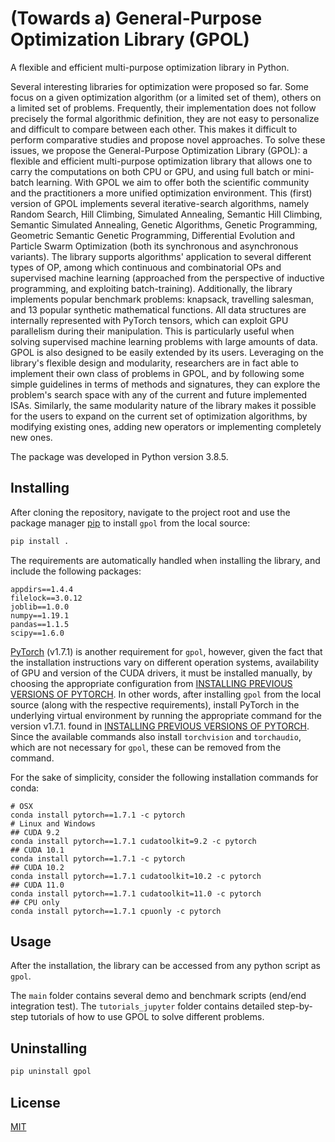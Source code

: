 # (Towards a) General-Purpose Optimization Library (GPOL)

A flexible and efficient multi-purpose optimization library in Python.

Several interesting libraries for optimization were proposed so far. Some focus on
a given optimization algorithm (or a limited set of them), others on a limited set
of problems. Frequently, their implementation does not follow precisely the formal 
algorithmic definition, they are not easy to personalize and difficult to compare between 
each other. This makes it difficult to perform comparative studies and propose novel
approaches. To solve these issues, we propose the General-Purpose Optimization Library 
(GPOL): a flexible and efficient multi-purpose optimization
library that allows one to carry the computations on both CPU or GPU, and using full batch 
or mini-batch learning. With GPOL we aim to offer both the scientific community and the 
practitioners a more unified optimization environment. This (first) version of GPOL implements 
several iterative-search algorithms, namely Random Search, Hill Climbing, Simulated Annealing, 
Semantic Hill Climbing, Semantic Simulated Annealing, Genetic Algorithms, Genetic Programming, 
Geometric Semantic Genetic Programming, Differential Evolution and Particle Swarm Optimization (both
its synchronous and asynchronous variants). The library supports algorithms' application
to several different types of OP, among which continuous and combinatorial OPs and supervised machine 
learning (approached from the perspective of inductive programming, and exploiting batch-training). 
Additionally, the library implements popular benchmark problems: knapsack, travelling salesman, and 
13 popular synthetic mathematical functions. All data structures are internally represented with 
PyTorch tensors, which can exploit GPU parallelism during their manipulation. This is particularly
useful when solving supervised machine learning problems with large amounts of data. GPOL is also 
designed to be easily extended by its users. Leveraging on the library's flexible design and modularity, researchers are 
in fact able to implement their own class of problems in GPOL, and by following some simple guidelines in terms 
of methods and signatures, they can explore the problem's search space with any of the current and future implemented 
ISAs. Similarly, the same modularity nature of the library makes it possible for the users to expand on the current set 
of optimization algorithms, by modifying existing ones, adding new operators or implementing completely new ones.

The package was developed in Python version 3.8.5.

## Installing

After cloning the repository, navigate to the project root and use the package manager [pip](https://pip.pypa.io/en/stable/) to install `gpol` from the local source:

```bash
pip install .
```
The requirements are automatically handled when installing the library, and include the following packages:
```
appdirs==1.4.4
filelock==3.0.12
joblib==1.0.0
numpy==1.19.1
pandas==1.1.5
scipy==1.6.0
```

[PyTorch](https://pytorch.org/) (v1.7.1) is another requirement for `gpol`, however, given the fact that the installation 
instructions vary on different operation systems, availability of GPU and version of the CUDA drivers, it must be 
installed manually, by choosing the appropriate configuration 
from [INSTALLING PREVIOUS VERSIONS OF PYTORCH](https://pytorch.org/get-started/previous-versions/). In other words, after 
installing `gpol` from the local source (along with the respective requirements), install PyTorch in the 
underlying virtual environment by running the appropriate command for the version v1.7.1. found 
in [INSTALLING PREVIOUS VERSIONS OF PYTORCH](https://pytorch.org/get-started/previous-versions/). 
Since the available commands also install `torchvision` and `torchaudio`, which are not necessary for `gpol`,
these can be removed from the command.  

For the sake of simplicity, consider the following installation commands for conda:
```
# OSX
conda install pytorch==1.7.1 -c pytorch
# Linux and Windows
## CUDA 9.2
conda install pytorch==1.7.1 cudatoolkit=9.2 -c pytorch
## CUDA 10.1
conda install pytorch==1.7.1 -c pytorch
## CUDA 10.2
conda install pytorch==1.7.1 cudatoolkit=10.2 -c pytorch
## CUDA 11.0
conda install pytorch==1.7.1 cudatoolkit=11.0 -c pytorch
## CPU only
conda install pytorch==1.7.1 cpuonly -c pytorch
```   

## Usage
After the installation, the library can be accessed from any python script as ```gpol```.

The `main` folder contains several demo and benchmark scripts (end/end integration test). The `tutorials_jupyter` folder 
contains detailed step-by-step tutorials of how to use GPOL to solve different problems.


## Uninstalling

```bash
pip uninstall gpol
```


## License
[MIT](https://choosealicense.com/licenses/mit/)